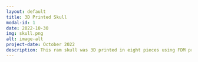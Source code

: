 ```yaml
---
layout: default
title: 3D Printed Skull
modal-id: 1
date: 2022-10-30
img: skull.png
alt: image-alt
project-date: October 2022 
description: This ram skull was 3D printed in eight pieces using FDM printers and a publicly available <a href="https://www.thingiverse.com/thing:473590">3D model</a>. The assembled pieces were then painted and weathered to create a more lifelike prop.
---
```

